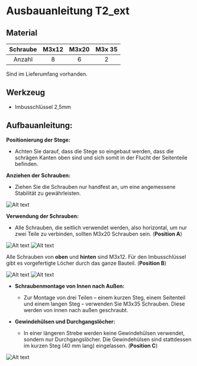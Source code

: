 # Ausbauanleitung T2_ext #
## Material ##


| Schraube | M3x12 | M3x20 | M3x 35 |
| :---:   | :---: | :---: | :---: |
| Anzahl  | 8 | 6  | 2 | 

Sind im Lieferumfang vorhanden.

## Werkzeug ## 
- Imbusschlüssel 2,5mm 


## Aufbauanleitung: ##

**Positionierung der Stege:**
- Achten Sie darauf, dass die Stege so eingebaut werden, dass die schrägen Kanten oben sind und sich somit in der Flucht der Seitenteile befinden.

**Anziehen der Schrauben:**
- Ziehen Sie die Schrauben nur handfest an, um eine angemessene Stabilität zu gewährleisten.


![Alt text](pics/PXL_20240324_134848606_t.jpg?raw=true "Title")

**Verwendung der Schrauben:**
- Alle Schrauben, die seitlich verwendet werden, also horizontal, um nur zwei Teile zu verbinden, sollten M3x20 Schrauben sein. (**Position A**)


![Alt text](pics/PXL_20240324_134704943_t.jpg?raw=true "Title")
![Alt text](pics/PXL_20240324_134708719_t.jpg?raw=true "Title")

Alle Schrauben von **oben** und **hinten** sind M3x12. Für den Imbusschlüssel gibt es vorgefertigte Löcher durch das ganze Bauteil.  (**Position B**)

![Alt text](pics/PXL_20240324_134715616_t.jpg?raw=true "Title")
![Alt text](pics/PXL_20240324_134721901_t.jpg?raw=true "Title")

- **Schraubenmontage von Innen nach Außen:**
  - Zur Montage von drei Teilen – einem kurzen Steg, einem Seitenteil und einem langen Steg – verwenden Sie M3x35 Schrauben. Diese werden von innen nach außen geschraubt.

- **Gewindehülsen und Durchgangslöcher:**
  - In einer längeren Strebe werden keine Gewindehülsen verwendet, sondern nur Durchgangslöcher. Die Gewindehülsen sind stattdessen im kurzen Steg (40 mm lang) eingelassen. (**Position C**)


![Alt text](pics/PXL_20240324_134640415_t.jpg?raw=true "Title")
